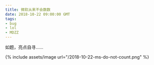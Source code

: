 ```yaml
---
title: 微软从来不会数数
date: 2018-10-22 09:00:00 GMT
tags:
- bug
- lol
- MDZZ
---
```


如题，亮点自寻……

{% include assets/image url="/2018-10-22-ms-do-not-count.png" %}
